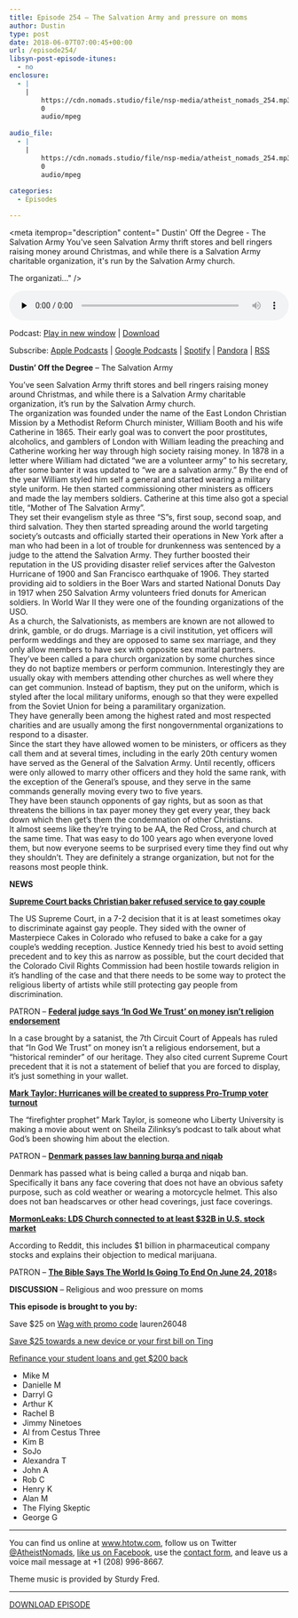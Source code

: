 ```yaml
---
title: Episode 254 – The Salvation Army and pressure on moms
author: Dustin
type: post
date: 2018-06-07T07:00:45+00:00
url: /episode254/
libsyn-post-episode-itunes:
  - no
enclosure:
  - |
    |
        https://cdn.nomads.studio/file/nsp-media/atheist_nomads_254.mp3
        0
        audio/mpeg
        
audio_file:
  - |
    |
        https://cdn.nomads.studio/file/nsp-media/atheist_nomads_254.mp3
        0
        audio/mpeg
        
categories:
  - Episodes

---
```

<div itemscope itemtype="http://schema.org/AudioObject">
  <meta itemprop="name" content="Episode 254 &#8211; The Salvation Army and pressure on moms" />
  
  <meta itemprop="uploadDate" content="2018-06-07T01:00:45-06:00" />
  
  <meta itemprop="encodingFormat" content="audio/mpeg" />
  
  <meta itemprop="description" content="
Dustin' Off the Degree - The Salvation Army
You've seen Salvation Army thrift stores and bell ringers raising money around Christmas, and while there is a Salvation Army charitable organization, it's run by the Salvation Army church.

The organizati..." />
  
  <meta itemprop="contentUrl" content="https://dts.podtrac.com/redirect.mp3/cdn.nomads.studio/file/nsp-media/atheist_nomads_254.mp3" />
  </p> 
  
  <div class="powerpress_player" id="powerpress_player_8517">
    <audio class="wp-audio-shortcode" id="audio-1759-261" preload="none" style="width: 100%;" controls="controls"><source type="audio/mpeg" src="https://dts.podtrac.com/redirect.mp3/cdn.nomads.studio/file/nsp-media/atheist_nomads_254.mp3?_=261" /><a href="https://dts.podtrac.com/redirect.mp3/cdn.nomads.studio/file/nsp-media/atheist_nomads_254.mp3">https://dts.podtrac.com/redirect.mp3/cdn.nomads.studio/file/nsp-media/atheist_nomads_254.mp3</a></audio>
  </div>
</div>

<p class="powerpress_links powerpress_links_mp3">
  Podcast: <a href="https://dts.podtrac.com/redirect.mp3/cdn.nomads.studio/file/nsp-media/atheist_nomads_254.mp3" class="powerpress_link_pinw" target="_blank" title="Play in new window" onclick="return powerpress_pinw('https://htotw.com/?powerpress_pinw=1759-podcast');" rel="nofollow">Play in new window</a> | <a href="https://dts.podtrac.com/redirect.mp3/cdn.nomads.studio/file/nsp-media/atheist_nomads_254.mp3" class="powerpress_link_d" title="Download" rel="nofollow" download="atheist_nomads_254.mp3">Download</a>
</p>

<p class="powerpress_links powerpress_subscribe_links">
  Subscribe: <a href="https://podcasts.apple.com/us/podcast/humanists-take-on-the-world/id530050098?mt=2&ls=1" class="powerpress_link_subscribe powerpress_link_subscribe_itunes" target="_blank" title="Subscribe on Apple Podcasts" rel="nofollow">Apple Podcasts</a> | <a href="https://www.google.com/podcasts?feed=aHR0cDovL2F0aGVpc3Rub21hZHMubGlic3luLmNvbS9yc3M%3D" class="powerpress_link_subscribe powerpress_link_subscribe_googleplay" target="_blank" title="Subscribe on Google Podcasts" rel="nofollow">Google Podcasts</a> | <a href="https://open.spotify.com/show/3LzK2xZGike6Tc1GEMtMbr?si=LieN9SNuTpq96smuaUsH8A" class="powerpress_link_subscribe powerpress_link_subscribe_spotify" target="_blank" title="Subscribe on Spotify" rel="nofollow">Spotify</a> | <a href="https://www.pandora.com/podcast/atheist-nomads/PC:10122?corr=62071012&part=ug" class="powerpress_link_subscribe powerpress_link_subscribe_pandora" target="_blank" title="Subscribe on Pandora" rel="nofollow">Pandora</a> | <a href="https://htotw.com/feed/podcast/" class="powerpress_link_subscribe powerpress_link_subscribe_rss" target="_blank" title="Subscribe via RSS" rel="nofollow">RSS</a>
</p>

  
**Dustin&#8217; Off the Degree** &#8211; The Salvation Army

<div>
  You&#8217;ve seen Salvation Army thrift stores and bell ringers raising money around Christmas, and while there is a Salvation Army charitable organization, it&#8217;s run by the Salvation Army church.
</div>

<div>
</div>

<div>
  The organization was founded under the name of the East London Christian Mission by a Methodist Reform Church minister, William Booth and his wife Catherine in 1865. Their early goal was to convert the poor prostitutes, alcoholics, and gamblers of London with William leading the preaching and Catherine working her way through high society raising money. In 1878 in a letter where William had dictated &#8220;we are a volunteer army&#8221; to his secretary, after some banter it was updated to &#8220;we are a salvation army.&#8221; By the end of the year William styled him self a general and started wearing a military style uniform. He then started commissioning other ministers as officers and made the lay members soldiers. Catherine at this time also got a special title, &#8220;Mother of The Salvation Army&#8221;.
</div>

<div>
</div>

<div>
  They set their evangelism style as three &#8220;S&#8221;s, first soup, second soap, and third salvation. They then started spreading around the world targeting society&#8217;s outcasts and officially started their operations in New York after a man who had been in a lot of trouble for drunkenness was sentenced by a judge to the attend the Salvation Army. They further boosted their reputation in the US providing disaster relief services after the Galveston Hurricane of 1900 and San Francisco earthquake of 1906. They started providing aid to soldiers in the Boer Wars and started National Donuts Day in 1917 when 250 Salvation Army volunteers fried donuts for American soldiers. In World War II they were one of the founding organizations of the USO.
</div>

<div>
</div>

<div>
  As a church, the Salvationists, as members are known are not allowed to drink, gamble, or do drugs. Marriage is a civil institution, yet officers will perform weddings and they are opposed to same sex marriage, and they only allow members to have sex with opposite sex marital partners.
</div>

<div>
</div>

<div>
  They&#8217;ve been called a para church organization by some churches since they do not baptize members or perform communion. Interestingly they are usually okay with members attending other churches as well where they can get communion. Instead of baptism, they put on the uniform, which is styled after the local military uniforms, enough so that they were expelled from the Soviet Union for being a paramilitary organization.
</div>

<div>
</div>

<div>
  They have generally been among the highest rated and most respected charities and are usually among the first nongovernmental organizations to respond to a disaster.
</div>

<div>
</div>

<div>
  Since the start they have allowed women to be ministers, or officers as they call them and at several times, including in the early 20th century women have served as the General of the Salvation Army. Until recently, officers were only allowed to marry other officers and they hold the same rank, with the exception of the General&#8217;s spouse, and they serve in the same commands generally moving every two to five years.
</div>

<div>
</div>

<div>
  They have been staunch opponents of gay rights, but as soon as that threatens the billions in tax payer money they get every year, they back down which then get&#8217;s them the condemnation of other Christians.
</div>

<div>
</div>

<div>
  It almost seems like they&#8217;re trying to be AA, the Red Cross, and church at the same time. That was easy to do 100 years ago when everyone loved them, but now everyone seems to be surprised every time they find out why they shouldn&#8217;t. They are definitely a strange organization, but not for the reasons most people think.
</div>

**NEWS**

<a href="https://www.reuters.com/article/us-usa-court-baker/supreme-court-backs-christian-baker-who-spurned-gay-couple-idUSKCN1J01WU" target="_blank" rel="noopener"><strong>Supreme Court backs Christian baker refused service to gay couple</strong></a>

The US Supreme Court, in a 7-2 decision that it is at least sometimes okay to discriminate against gay people. They sided with the owner of Masterpiece Cakes in Colorado who refused to bake a cake for a gay couple&#8217;s wedding reception. Justice Kennedy tried his best to avoid setting precedent and to key this as narrow as possible, but the court decided that the Colorado Civil Rights Commission had been hostile towards religion in it&#8217;s handling of the case and that there needs to be some way to protect the religious liberty of artists while still protecting gay people from discrimination.

PATRON &#8211; <a href="https://apnews.com/a45e4523477a4f7ca2f6bb8fa5d92209" target="_blank" rel="noopener"><strong>Federal judge says &#8216;In God We Trust&#8217; on money isn&#8217;t religion endorsement</strong></a>

In a case brought by a satanist, the 7th Circuit Court of Appeals has ruled that &#8220;In God We Trust&#8221; on money isn&#8217;t a religious endorsement, but a &#8220;historical reminder&#8221; of our heritage. They also cited current Supreme Court precedent that it is not a statement of belief that you are forced to display, it&#8217;s just something in your wallet.

**[Mark Taylor: Hurricanes will be created to suppress Pro-Trump voter turnout][1]**

The &#8220;firefighter prophet&#8221; Mark Taylor, is someone who Liberty University is making a movie about went on Sheila Zilinksy&#8217;s podcast to talk about what God&#8217;s been showing him about the election.

PATRON &#8211; <a href="http://www.theguardian.com/world/2018/may/31/denmark-passes-law-banning-burqa-and-niqab" target="_blank" rel="noopener"><strong>Denmark passes law banning burqa and niqab</strong></a>

Denmark has passed what is being called a burqa and niqab ban. Specifically it bans any face covering that does not have an obvious safety purpose, such as cold weather or wearing a motorcycle helmet. This also does not ban headscarves or other head coverings, just face coverings.

**<a href="http://kutv.com/news/local/mormonleaks-says-new-documents-link-lds-church-to-companies-worth-over-32-billion" target="_blank" rel="noopener">MormonLeaks: LDS Church connected to at least $32B in U.S. stock market</a>**

According to Reddit, this includes $1 billion in pharmaceutical company stocks and explains their objection to medical marijuana.

PATRON &#8211; <a href="https://www.providr.com/conspiracy-theorist-world-will-end-june/" target="_blank" rel="noopener"><strong>The Bible Says The World Is Going To End On June 24, 2018</strong></a>s

**DISCUSSION** &#8211; Religious and woo pressure on moms

**This episode is brought to you by:**

Save $25 on <a href="https://wagwalking.com/" target="_blank" rel="noopener">Wag with promo code</a> lauren26048

<a href="https://z73p4q77lno.ting.com/" target="_blank" rel="noopener">Save $25 towards a new device or your first bill on Ting</a>

[Refinance your student loans and get $200 back][2]

* Mike M  
* Danielle M  
* Darryl G  
* Arthur K  
* Rachel B  
* Jimmy Ninetoes  
* Al from Cestus Three  
* Kim B  
* SoJo  
* Alexandra T  
* John A  
* Rob C  
* Henry K  
* Alan M  
* The Flying Skeptic  
* George G

<hr width="500" />

You can find us online at <a href="https://www.htotw.com/" target="_blank" rel="noopener">www.htotw.com</a>, follow us on Twitter <a href="https://htotw.com/twitter" target="_blank" rel="noopener">@AtheistNomads</a>, <a href="https://htotw.com/facebook" target="_blank" rel="noopener">like us on Facebook</a>, use the [contact form](https://htotw.com/contact), and leave us a voice mail message at +1 (208) 996-8667.

Theme music is provided by Sturdy Fred.

<hr width="”500”" />

<a href="https://dts.podtrac.com/redirect.mp3/cdn.nomads.studio/file/nsp-media/atheist_nomads_254.mp3" target="_blank" rel="noopener">DOWNLOAD EPISODE</a>

 [1]: http://www.rightwingwatch.org/post/mark-taylor-hurricanes-will-be-created-to-suppress-pro-trump-voter-turnout/
 [2]: https://www.earnest.com/invite/dustin851